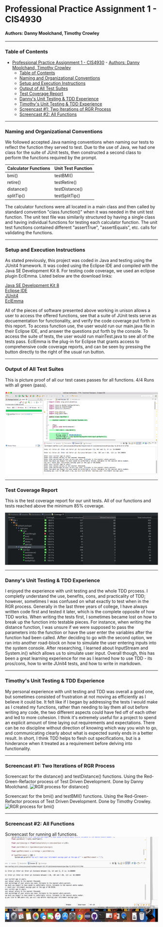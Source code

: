 # Professional Practice Assignment 1 - CIS4930

#### Authors: Danny Moolchand, Timothy Crowley  

----

### Table of Contents

- [Professional Practice Assignment 1 - CIS4930](#professional-practice-assignment-1---cis4930)
      - [Authors: Danny Moolchand, Timothy Crowley](#authors-danny-moolchand-timothy-crowley)
    - [Table of Contents](#table-of-contents)
    - [Naming and Organizational Conventions](#naming-and-organizational-conventions)
    - [Setup and Execution Instructions](#setup-and-execution-instructions)
    - [Output of All Test Suites](#output-of-all-test-suites)
    - [Test Coverage Report](#test-coverage-report)
    - [Danny's Unit Testing & TDD Experience](#dannys-unit-testing--tdd-experience)
    - [Timothy's Unit Testing & TDD Experience](#timothys-unit-testing--tdd-experience)
    - [Screencast #1: Two Iterations of RGR Process](#screencast-1-two-iterations-of-rgr-process)
    - [Screencast #2: All Functions](#screencast-2-all-functions)

----

### Naming and Organizational Conventions  

We followed accepted Java naming conventions when naming our tests to reflect the function they served to test. Due to the use of Java, we had one class for the suite of JUnit tests, then constructed a second class to perform the functions required by the prompt.

| Calculator Functions | Unit Test Function |
| --- | --- |
| bmi()  | testBMI()  |
| retire()  | testRetire()  |
| distance()  | testDistance()  |
| splitTip()  | testSplitTip()  |

The calculator functions were all located in a main class and then called by standard convention "class.function()" when it was needed in the unit test function. The unit test file was similarily structured by having a single class and having individual functions for testing each calculator function. The unit test functions contained different "assertTrue", "assertEquals", etc. calls for validating the functions. 

---

### Setup and Execution Instructions  

As stated previously, this project was coded in Java and testing using the JUnit4 framework. It was coded using the Eclipse IDE and compiled with the Java SE Development Kit 8. For testing code coverage, we used an eclipse plugin EclEmma. Listed below are the download links:

[Java SE Development Kit 8](https://www.oracle.com/technetwork/java/javase/downloads/jdk8-downloads-2133151.html)  
[Eclipse IDE](https://www.eclipse.org/eclipseide/2018-12/)  
[JUnit4](https://github.com/junit-team/junit4/wiki/Download-and-Install)  
[EclEmma](https://www.eclemma.org/)  

All of the pieces of software presented above working in unison allows a user to access the offered functions, see that
a suite of JUnit tests serve as docuementation for functionality, and verify the code coverage put forth in this report.
To access function use, the user would run our main.java file in their Eclipse IDE, and answer the questions put forth
by the console. To access the suite of tests, the user would run mainTest.java to see all of the tests pass. EclEmma is 
the plug-in for Eclipse that grants access to comprehensive code coverage reports, and can be seen by pressing the button
directly to the right of the usual run button.

---

### Output of All Test Suites  

This is picture proof of all our test cases passes for all functions. 4/4 Runs with all green (pass).

![Output of test cases passing](https://raw.githubusercontent.com/moolchand-danny/PPA-2/master/readme_assets/Test_Outputs.JPG)

---

### Test Coverage Report  

This is the test coverage report for our unit tests. All of our functions and tests reached above the minimum 85% coverage.

![Test coverage report of PPA-1](https://raw.githubusercontent.com/moolchand-danny/PPA-2/master/readme_assets/Code%20Coverage.JPG)

---

### Danny's Unit Testing & TDD Experience  

I enjoyed the experience with unit testing and the whole TDD prcoess. I completly understand the use, benefits, cons, and practicality of TDD; however, sometimes I was confused on what exactly to test when in the RGR process. Generally in the last three years of college, I have always written code first and tested it later, which is the complete opposite of how TDD works. When writing the tests first, I sometimes became lost on how to break up the function into testable pieces. For instance, when writing the distance function, I was unsure if we were supposed to pass the parameters into the function or have the user enter the variables after the function had been called. After deciding to go with the second option, we ran into another road-block on how to simulate the user entering inputs into the system console. After researching, I learned about InputStream and System.in() which allows us to simulate user input. Overall though, this has been a great learning experience for me as I learned how to use TDD - its pros/cons, how to write JUnit4 tests, and how to write in markdown. 

---

### Timothy's Unit Testing & TDD Experience  

My personal experience with unit testing and TDD was overall a good one, but sometimes consisted of frustration at not
moving as efficiently as I believe it could be. It felt like if I began by addressing the tests I would make as I created 
my functions, rather than needing to lay them all out before writing any code, the two different aspects could have fed off 
of each other and led to more cohesion. I think it's extremely useful for a project to spend an explicit amount of time
laying out requirements and expectations. There can be no discipline without direction of knowing which way you wish to go,
and communicating clearly about what is expected surely ends in a better result. In short, I think TDD helps to flesh out 
specifications, but is a hinderance when it treated as a requirement before delving into functionality. 

---

### Screencast #1: Two Iterations of RGR Process

Screencast for the distance() and testDistance() functions. Using the Red-Green-Refactor process of Test Driven Development. Done by Danny Moolchand.
![RGR process for distance()](https://raw.githubusercontent.com/moolchand-danny/PPA-2/master/readme_assets/Screencast_Distance.gif)  

Screencast for the bmi() and testBMI() functions. Using the Red-Green-Refactor process of Test Driven Development. Done by Timothy Crowley.
![RGR process for bmi()](https://raw.githubusercontent.com/moolchand-danny/PPA-2/master/readme_assets/Screencast_bmi.gif)

---

### Screencast #2: All Functions

Screencast for running all functions.
![Running PPA-1 and testing all functions](https://raw.githubusercontent.com/moolchand-danny/PPA-2/master/readme_assets/Screencast_functions1.gif)  

